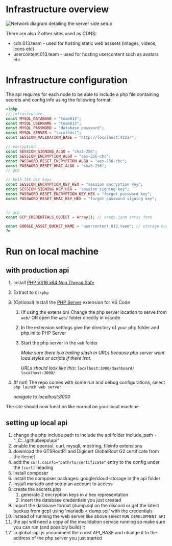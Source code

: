 # Infrastructure overview
![Network diagram detailing the server side setup](https://cdn.013.team/development/Screenshot-2023-11-30-010257.png)

There are also 2 other sites used as CDNS:
- cdn.013.team - used for hosting static web asssets (images, videos, icons etc)
- usercontent.013.team - used for hosting usercontent such as avatars etc.

# Infrastructure configuration
The api requires for each node to be able to include a php file containing secrets and config info using the following format:
```php
<?php
// infrastrucure
const MYSQL_DATABASE = "team013";
const MYSQL_USERNAME = "team013";
const MYSQL_PASSWORD = "database password";
const MYSQL_SERVER = "localhost";
const SESSION_VALIDATION_BASE = "http://localhost:4231/";

// encryption
const SESSION_SIGNING_ALGO = "sha3-256";
const SESSION_ENCRYPTION_ALGO = "aes-256-cbc";
const PASSWORD_RESET_ENCRYPTION_ALGO = "aes-256-cbc";
const PASSWORD_RESET_HMAC_ALGO = "sha3-256";
// gcp

// both 256 bit keys
const SESSION_ENCRYPTION_KEY_HEX = "session encryption key";
const SESSION_SIGNING_KEY_HEX = "session signing key";
const PASSWORD_RESET_ENCRYPTION_KEY_HEX = "forgot password key";
const PASSWORD_RESET_HMAC_KEY_HEX = "forgot password signing key";


// gcp
const GCP_CREDENTIALS_OBJECT = Array(); // creds.json array form

const GOOGLE_ASSET_BUCKET_NAME = "usercontent.013.team"; // storage bucket name
?>
```


# Run on local machine

## with production api

1. Install [PHP VS16 x64 Non Thread Safe](https://windows.php.net/download/)
2. Extract to `C:\php`
3. (Optional) Install the [PHP Server](https://marketplace.visualstudio.com/items?itemName=brapifra.phpserver) extension for VS Code
   1. (If using the extension) Change the php server location to serve from `web/` OR open the `web/` folder directly in vscode
   2. In the extension settings give the directory of your php folder and php.ini to PHP Server
   3. Start the php server in the `web` folder

        *Make sure there is a trailing slash in URLs because php server wont load styles or scripts if there isnt.*

        *URLs should look like this:* `localhost:3000/dashboard/` `localhost:3000/`

4. (If not) The repo comes with some run and debug configurations, select `php launch web server`

    *navigate to localhost:8000*

The site should now function like normal on your local machine.

## setting up local api
1. change the php include path to include the api folder include_path = ".;C:\..\githubrepo\api\"
2. enable the openssl, curl, mysqli, mbstring, fileinfo extensions
3. download the GTSRootR1 and Digicert GlobalRoot G2 certificate from the iternet
4. add the `curl.cainfo="path/to/certificate"` entry to the config under the `[curl]` heading
5. install composer
6. install the composer packages: google/cloud-storage in the api folder
7. install mariadb and setup an account to access
8. create the secrets.php
   1. generate 2 encryption keys in a hex representation
   2. insert the database credentials you just created
9. import the database format (dump.sql on the discord or get the latest backup from gcp) using 'mariadb < dump.sql' with the credentials
10. instead of running the web server like above select `RUN DEVELOPMENT API`
11. the api will need a copy of the invalidation service running so make sure you can run (and possibly build) it
12. in global-api.js uncomment the const API_BASE and change it to the address of the php server you just started
